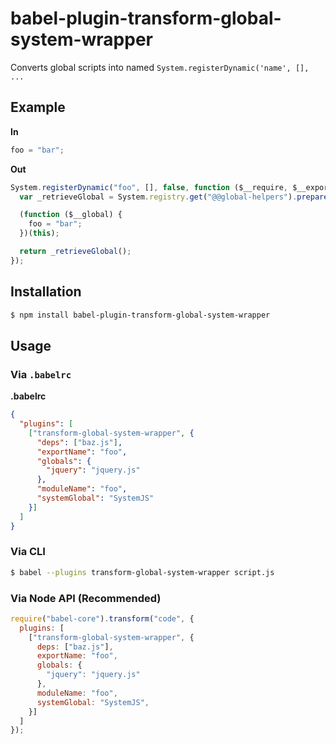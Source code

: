# babel-plugin-transform-global-system-wrapper

Converts global scripts into named `System.registerDynamic('name', [], ...`

## Example

**In**

```js
foo = "bar";
```

**Out**

```js
System.registerDynamic("foo", [], false, function ($__require, $__exports, $__module) {
  var _retrieveGlobal = System.registry.get("@@global-helpers").prepareGlobal($__module.id, "foo", null);

  (function ($__global) {
    foo = "bar";
  })(this);

  return _retrieveGlobal();
});
```

## Installation

```sh
$ npm install babel-plugin-transform-global-system-wrapper
```

## Usage

### Via `.babelrc`

**.babelrc**

```json
{
  "plugins": [
    ["transform-global-system-wrapper", {
      "deps": ["baz.js"],
      "exportName": "foo",
      "globals": {
        "jquery": "jquery.js"
      },
      "moduleName": "foo",
      "systemGlobal": "SystemJS"
    }]
  ]
}
```

### Via CLI

```sh
$ babel --plugins transform-global-system-wrapper script.js
```

### Via Node API (Recommended)

```javascript
require("babel-core").transform("code", {
  plugins: [
    ["transform-global-system-wrapper", {
      deps: ["baz.js"],
      exportName: "foo",
      globals: {
        "jquery": "jquery.js"
      },
      moduleName: "foo",
      systemGlobal: "SystemJS",
    }]
  ]
});
```
